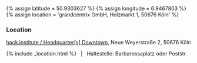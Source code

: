 {% assign latitude = 50.9303627 %}
{% assign longitude = 6.9467803 %}
{% assign location = 'grandcentrix GmbH, Holzmarkt 1, 50676 Köln' %}

<h3>Location</h3>
<p>
	<a href="https://hack.institute/">hack.institute / Headquarter[s] Downtown</a>, ​​Neue Weyerstraße 2, 50676 Köln
</p>
<p>
{% include _location.html %}
&nbsp; | &nbsp; Haltestelle: Barbarossaplatz oder Poststr.
</p>
